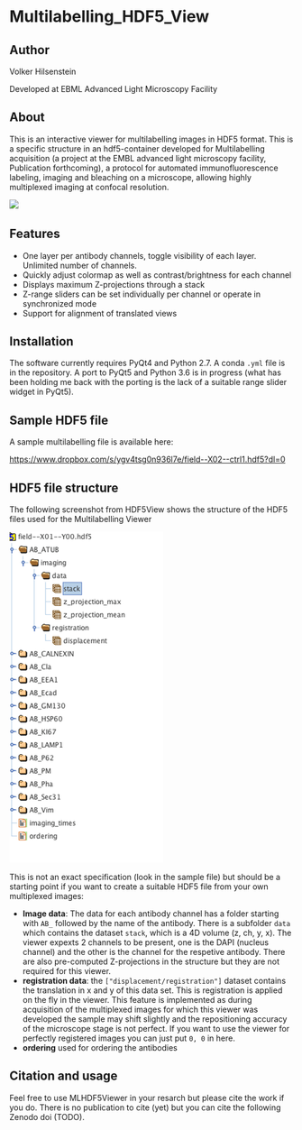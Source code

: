 # Multilabelling_HDF5_View

## Author

Volker Hilsenstein

Developed at EBML Advanced Light Microscopy Facility


## About
This is an interactive viewer for multilabelling images in HDF5 format. This is a specific structure in an hdf5-container developed for Multilabelling acquisition (a project at the EMBL advanced light microscopy facility, Publication forthcoming), a protocol for automated immunofluorescence labeling, imaging and bleaching on a microscope, allowing highly multiplexed imaging at confocal resolution.

<img src="./Demo/mlhdf5.gif">

## Features

* One layer per antibody channels, toggle visibility of each layer. Unlimited number of channels.
* Quickly adjust colormap as well as contrast/brightness for each channel
* Displays maximum Z-projections through a stack
* Z-range sliders can be set individually per channel or operate in synchronized mode
* Support for alignment of translated views


## Installation

The software currently requires PyQt4 and  Python 2.7.
A conda `.yml` file is in the repository.
A port to PyQt5 and Python 3.6 is in progress (what has been holding me back with the porting is the lack of a suitable range slider widget in PyQt5).

## Sample HDF5 file 

A sample multilabelling file is available here:

https://www.dropbox.com/s/ygv4tsg0n936l7e/field--X02--ctrl1.hdf5?dl=0

## HDF5 file structure

The following screenshot from HDF5View shows the structure of the HDF5 files used
for the Multilabelling Viewer

![](./Demo/hdf5_structure.png)

This is not an exact specification (look in the sample file) but should be a starting point if you want to create a suitable HDF5 file from your own multiplexed images:

* **Image data**: The data for each antibody channel has a folder starting with `AB_` followed by the name of the antibody.
There is a subfolder `data` which contains the dataset `stack`, which is a 4D volume (z, ch, y, x). The viewer
expexts 2 channels to be present, one is the DAPI (nucleus channel) and the other is the channel for the 
respetive antibody. There are also pre-computed Z-projections in the structure but they are not required for this viewer.
* **registration data**: the `["displacement/registration"]` dataset contains the translation in x and  y of this data set. This is registration is applied on the fly in the viewer. This feature is implemented as during acquisition of the multiplexed images for which this viewer was developed the sample may shift slightly and the repositioning accuracy of the microscope stage is not perfect. If you want to use the viewer for perfectly registered images you can just put `0, 0` in here.
* **ordering** used for ordering the antibodies

## Citation and usage

Feel free to use MLHDF5Viewer in your resarch but please cite the work if you do.
There is no publication to cite (yet) but you can cite the following Zenodo doi (TODO).